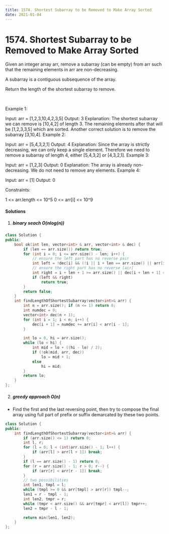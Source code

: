 ```yaml
---
title: 1574. Shortest Subarray to be Removed to Make Array Sorted
date: 2021-01-04
---
```

# 1574. Shortest Subarray to be Removed to Make Array Sorted
Given an integer array arr, remove a subarray (can be empty) from arr such that the remaining elements in arr are non-decreasing.

A subarray is a contiguous subsequence of the array.

Return the length of the shortest subarray to remove.

 

Example 1:

Input: arr = [1,2,3,10,4,2,3,5]
Output: 3
Explanation: The shortest subarray we can remove is [10,4,2] of length 3. The remaining elements after that will be [1,2,3,3,5] which are sorted.
Another correct solution is to remove the subarray [3,10,4].
Example 2:

Input: arr = [5,4,3,2,1]
Output: 4
Explanation: Since the array is strictly decreasing, we can only keep a single element. Therefore we need to remove a subarray of length 4, either [5,4,3,2] or [4,3,2,1].
Example 3:

Input: arr = [1,2,3]
Output: 0
Explanation: The array is already non-decreasing. We do not need to remove any elements.
Example 4:

Input: arr = [1]
Output: 0
 

Constraints:

1 <= arr.length <= 10^5
0 <= arr[i] <= 10^9


#### Solutions


1. ##### binary seach O(nlog(n))

```cpp
class Solution {
public:
    bool ok(int len, vector<int> & arr, vector<int> & dec) {
        if (len == arr.size()) return true;
        for (int i = 0; i <= arr.size() - len; i++) {
            // ensure the left part has no reverse pair
            int left = !dec[i] && (!i || i + len == arr.size() || arr[i + len] >= arr[i - 1]);
            // ensure the right part has no reverse [air]
            int right = i + len + 1 >= arr.size() || dec[i + len + 1] == dec.back();
            if (left && right)
                return true; 
        }
        return false;
    }
    int findLengthOfShortestSubarray(vector<int>& arr) {
        int n = arr.size(); if (n <= 1) return 0;
        int numdec = 0;
        vector<int> dec(n + 1);
        for (int i = 1; i < n; i++) {
            dec[i + 1] = numdec += arr[i] < arr[i - 1];
        }

        int lo = 0, hi = arr.size();
        while (lo < hi) {
            int mid = lo + ((hi - lo) / 2);
            if (!ok(mid, arr, dec))
                lo = mid + 1;
            else
                hi = mid;
        }
        return lo;
    }
};

```


2. ##### greedy approach O(n)

- Find the first and the last reversing point, then try to compose the final array using full part of prefix or suffix demarcated by these two points.

```cpp
class Solution {
public:
    int findLengthOfShortestSubarray(vector<int>& arr) {
        if (arr.size() <= 1) return 0;
        int l, r;
        for (l = 0; l < (int)arr.size() - 1; l++) {
            if (arr[l] > arr[l + 1]) break;
        }
        if (l == arr.size() - 1) return 0;
        for (r = arr.size() - 1; r > 0; r--) {
            if (arr[r] < arr[r - 1]) break;
        }
        // two possibilities
        int len1, tmpl = l;
        while (tmpl >= 0 && arr[tmpl] > arr[r]) tmpl--;
        len1 = r - tmpl - 1;
        int len2, tmpr = r;
        while (tmpr < arr.size() && arr[tmpr] < arr[l]) tmpr++;
        len2 = tmpr - l - 1;

        return min(len1, len2);        
    }
};
```